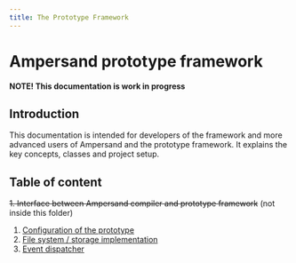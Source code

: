 ```yaml
---
title: The Prototype Framework
---
```


# Ampersand prototype framework

**NOTE! This documentation is work in progress**

## Introduction
This documentation is intended for developers of the framework and more advanced users of Ampersand and the prototype framework. It explains the key concepts, classes and project setup.

## Table of content
~~1. Interface between Ampersand compiler and prototype framework~~ (not inside this folder)
1. [Configuration of the prototype](https://github.com/AmpersandTarski/prototype/config/README.md)
1. [File system / storage implementation](./file-system.md)
1. [Event dispatcher](./event-dispatcher.md)
